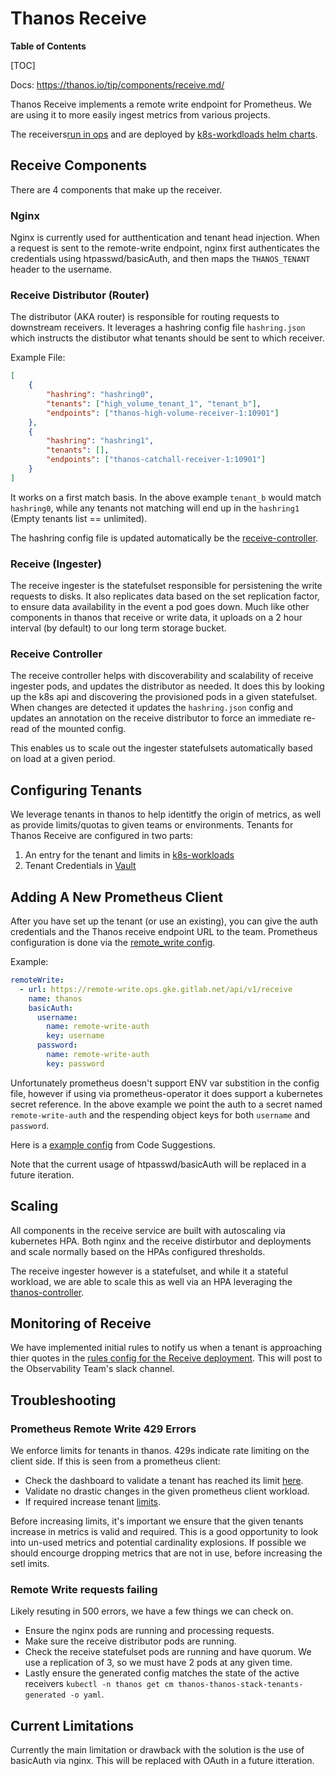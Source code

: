 # Thanos Receive

**Table of Contents**

[TOC]

Docs: <https://thanos.io/tip/components/receive.md/>

Thanos Receive implements a remote write endpoint for Prometheus.  We are using it to more easily ingest metrics from various projects.

The receivers[run in ops](https://gitlab.com/gitlab-com/gl-infra/readiness/-/blob/master/thanos/overview.md) and are deployed by
[k8s-workdloads helm charts](https://gitlab.com/gitlab-com/gl-infra/k8s-workloads/gitlab-helmfiles/-/tree/master/releases/thanos/receivers).

## Receive Components

There are 4 components that make up the receiver.

### Nginx

Nginx is currently used for autthentication and tenant head injection.
When a request is sent to the remote-write endpoint, nginx first authenticates the credentials using htpasswd/basicAuth, and then maps the `THANOS_TENANT` header to the username.

### Receive Distributor (Router)

The distributor (AKA router) is responsible for routing requests to downstream receivers.
It leverages a hashring config file `hashring.json` which instructs the distibutor what tenants should be sent to which receiver.

Example File:

```json
[
    {
        "hashring": "hashring0",
        "tenants": ["high_volume_tenant_1", "tenant_b"],
        "endpoints": ["thanos-high-volume-receiver-1:10901"]
    },
    {
        "hashring": "hashring1",
        "tenants": [],
        "endpoints": ["thanos-catchall-receiver-1:10901"]
    }
]
```

It works on a first match basis. In the above example `tenant_b` would match `hashring0`, while any tenants not matching will end up in the `hashring1` (Empty tenants list == unlimited).

The hashring config file is updated automatically be the [receive-controller](#receive-controller).

### Receive (Ingester)

The receive ingester is the statefulset responsible for persistening the write requests to disks.
It also replicates data based on the set replication factor, to ensure data availability in the event a pod goes down.
Much like other components in thanos that receive or write data, it uploads on a 2 hour interval (by default) to our long term storage bucket.

### Receive Controller

The receive controller helps with discoverability and scalability of receive ingester pods, and updates the distributor as needed.
It does this by looking up the k8s api and discovering the provisioned pods in a given statefulset.
When changes are detected it updates the `hashring.json` config and updates an annotation on the receive distributor to force an immediate re-read of the mounted config.

This enables us to scale out the ingester statefulsets automatically based on load at a given period.

## Configuring Tenants

We leverage tenants in thanos to help identitfy the origin of metrics, as well as provide limits/quotas to given teams or environments.
Tenants for Thanos Receive are configured in two parts:

1. An entry for the tenant and limits in [k8s-workloads](https://gitlab.com/gitlab-com/gl-infra/k8s-workloads/gitlab-helmfiles/-/blob/master/releases/thanos/ops.yaml.gotmpl#L22)
2. Tenant Credentials in [Vault](https://vault.gitlab.net/ui/vault/secrets/k8s/show/env/ops/ns/thanos/htpasswd)

## Adding A New Prometheus Client

After you have set up the tenant (or use an existing), you can give the auth credentials and the Thanos receive endpoint URL to the team.
Prometheus configuration is done via the [remote_write config](https://prometheus.io/docs/prometheus/latest/configuration/configuration/#remote_write).

Example:

```yaml
remoteWrite:
  - url: https://remote-write.ops.gke.gitlab.net/api/v1/receive
    name: thanos
    basicAuth:
      username:
        name: remote-write-auth
        key: username
      password:
        name: remote-write-auth
        key: password
```

Unfortunately prometheus doesn't support ENV var substition in the config file, however if using via prometheus-operator it does support a kubernetes secret reference.
In the above example we point the auth to a secret named `remote-write-auth` and the respending object keys for both `username` and `password`.

Here is a [example config](https://gitlab.com/gitlab-org/modelops/applied-ml/code-suggestions/ai-assist/-/blob/main/manifests/prometheus/values-ai-assist.yaml)
from Code Suggestions.

Note that the current usage of htpasswd/basicAuth will be replaced in a future iteration.

## Scaling

All components in the receive service are built with autoscaling via kubernetes HPA.
Both nginx and the receive distirbutor and deployments and scale normally based on the HPAs configured thresholds.

The receive ingester however is a statefulset, and while it a stateful workload, we are able to scale this as well via an HPA leveraging the [thanos-controller](#receive-controller).

## Monitoring of Receive

We have implemented initial rules to notify us when a tenant is approaching thier quotes in the
[rules config for the Receive deployment](https://gitlab.com/gitlab-com/gl-infra/k8s-workloads/gitlab-helmfiles/-/blob/master/releases/thanos/ops.yaml.gotmpl#L331).  This will post to the Observability Team's slack channel.

## Troubleshooting

### Prometheus Remote Write 429 Errors

We enforce limits for tenants in thanos. 429s indicate rate limiting on the client side.
If this is seen from a prometheus client:

- Check the dashboard to validate a tenant has reached its limit [here](https://dashboards.gitlab.net/d/916a852b00ccc5ed81056644718fa4fb/thanos-thanos-receive?orgId=1&refresh=5m).
- Validate no drastic changes in the given prometheus client workload.
- If required increase tenant [limits](https://gitlab.com/gitlab-com/gl-infra/k8s-workloads/gitlab-helmfiles/-/blob/master/releases/thanos/ops.yaml.gotmpl#L22).

Before increasing limits, it's important we ensure that the given tenants increase in metrics is valid and required.
This is a good opportunity to look into un-used metrics and potential cardinality explosions.
If possible we should encourge dropping metrics that are not in use, before increasing the setl imits.

### Remote Write requests failing

Likely resuting in 500 errors, we have a few things we can check on.

- Ensure the nginx pods are running and processing requests.
- Make sure the receive distributor pods are running.
- Check the receive statefulset pods are running and have quorum. We use a replication of 3, so we must have 2 pods at any given time.
- Lastly ensure the generated config matches the state of the active receivers `kubectl -n thanos get cm thanos-thanos-stack-tenants-generated -o yaml`.

## Current Limitations

Currently the main limitation or drawback with the solution is the use of basicAuth via nginx.
This will be replaced with OAuth in a future itteration.
